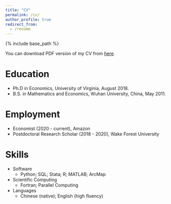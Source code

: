 ```yaml
---
title: "CV"
permalink: /cv/
author_profile: true
redirect_from:
  - /resume
---
```


{% include base_path %}

You can download PDF version of my CV from [here](https://www.dropbox.com/s/luqp8iex4b5q6ol/CV_Academic.pdf?dl=0).

Education
======
* Ph.D in Economics, University of Virginia, August 2018.
* B.S. in Mathematics and Economics, Wuhan University, China, May 2011.

Employment
======
* Economist (2020 - current), Amazon
* Postdoctoral Research Scholar (2018 - 2020), Wake Forest University

Skills
======
* Software
  * Python; SQL; Stata; R; MATLAB; ArcMap
* Scientific Computing
  * Fortran; Parallel Computing
* Languages
  * Chinese (native); English (high fluency)  
